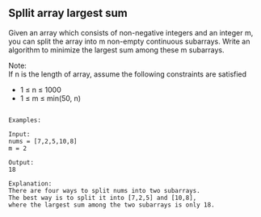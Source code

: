 ## Spllit array largest sum

Given an array which consists of non-negative integers and an integer m, you can split the array into m non-empty continuous subarrays. Write an algorithm to minimize the largest sum among these m subarrays.  

Note:  
If n is the length of array, assume the following constraints are satisfied 
-    1 ≤ n ≤ 1000  
-    1 ≤ m ≤ min(50, n)  

<pre><code>
Examples:

Input:
nums = [7,2,5,10,8]
m = 2

Output:
18

Explanation:
There are four ways to split nums into two subarrays.
The best way is to split it into [7,2,5] and [10,8],
where the largest sum among the two subarrays is only 18.
</code></pre>
